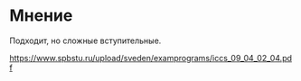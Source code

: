 #                  Мнение

Подходит, но сложные вступительные.

https://www.spbstu.ru/upload/sveden/examprograms/iccs_09_04_02_04.pdf